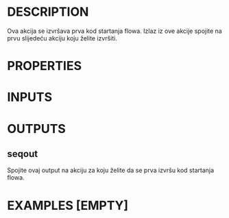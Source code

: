 # DESCRIPTION

Ova akcija se izvršava prva kod startanja flowa. Izlaz iz ove akcije spojite na prvu slijedeću akciju koju želite izvršiti.

# PROPERTIES

# INPUTS

# OUTPUTS

## seqout

Spojite ovaj output na akciju za koju želite da se prva izvršu kod startanja flowa.

# EXAMPLES [EMPTY]


